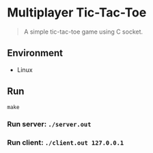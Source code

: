# Multiplayer Tic-Tac-Toe

> A simple tic-tac-toe game using C socket.

## Environment

- Linux

## Run

```
make
```
### Run server: ```./server.out```
### Run client: ```./client.out 127.0.0.1```
